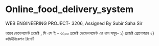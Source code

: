 # Online_food_delivery_system
WEB ENGINEERING PROJECT- 3206, Assigned By Subir Saha Sir




ওয়েব ডেভেপমেন্ট প্রজেক্ট , সি এস ই - ৩২০০ 
প্রজেক্ট ডেভেলপমেন্ট এর ধাপ সমূহ- ১) প্রজেক্ট প্রোপোজাল 
                                ২) কমিউনিকেশন রিপোর্ট  

